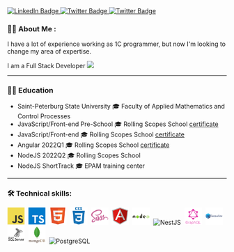 <div id="badges">
  <a href="https://www.linkedin.com/in/anna-rybakova-05bb60217/" target="blank">
    <img src="https://img.shields.io/badge/LinkedIn-blue?style=for-the-badge&logo=linkedin&logoColor=white" alt="LinkedIn Badge"/>
  </a>
  <a href="https://t.me/AnnaFavor" target="blank">
    <img src="https://img.shields.io/badge/Telegram-blue?style=for-the-badge&logo=telegram&logoColor=white" alt="Twitter Badge"/>
  </a>
  <a href="https://www.codewars.com/users/anna-left" target="blank">
    <img src="https://img.shields.io/badge/Сodewars-red?style=for-the-badge&logo=codewars&logoColor=white" alt="Twitter Badge"/>
  </a>
</div>

### :woman_technologist: About Me :
I have a lot of experience working as 1C programmer,
but now I'm looking to change my area of expertise.

I am a Full Stack Developer <img src="https://media.giphy.com/media/WUlplcMpOCEmTGBtBW/giphy.gif" width="30">

---
### :woman_student: Education

<ul>
  <li>
    Saint-Peterburg State University 🎓 Faculty of Applied Mathematics and Control Processes
  </li>
  <li>
    JavaScript/Front-end Pre-School 🎓 Rolling Scopes School
    <a href="https://app.rs.school/certificate/0iwwv7ra" target="blank">
      certificate
    </a>
  </li>
  <li>
    JavaScript/Front-end 🎓 Rolling Scopes School
    <a href="https://app.rs.school/certificate/mvb2zrm9" target="blank">
      certificate
    </a>
  </li>
  <li>
    Angular 2022Q1 🎓 Rolling Scopes School
    <a href="https://app.rs.school/certificate/qjv2mlai" target="blank">
      certificate
    </a>
  </li>
  <li>
    NodeJS 2022Q2 🎓 Rolling Scopes School
  </li>
  <li>NodeJS ShortTrack 🎓 EPAM training center
  </li>
</ul>

---
### :hammer_and_wrench: Technical skills:
<div>
  <img src="https://github.com/devicons/devicon/blob/master/icons/javascript/javascript-original.svg" title="JavaScript" alt="JavaScript" width="40" height="40"/>&nbsp;
  <img src="https://github.com/devicons/devicon/blob/master/icons/typescript/typescript-original.svg" title="TypeScript" alt="TypeScript" width="40" height="40"/>&nbsp;
  <img src="https://github.com/devicons/devicon/blob/master/icons/html5/html5-original.svg" title="HTML5" alt="HTML" width="40" height="40"/>&nbsp;
  <img src="https://github.com/devicons/devicon/blob/master/icons/css3/css3-plain-wordmark.svg"  title="CSS3" alt="CSS" width="40" height="40"/>&nbsp;
  <img src="https://github.com/devicons/devicon/blob/master/icons/sass/sass-original.svg"  title="CASS" alt="CASS" width="40" height="40"/>&nbsp;
  <img src="https://github.com/devicons/devicon/blob/master/icons/angularjs/angularjs-original.svg" title="Angular" alt="Angular" width="40" height="40"/>&nbsp;
  <img src="https://github.com/devicons/devicon/blob/master/icons/nodejs/nodejs-original-wordmark.svg" title="NodeJS" alt="NodeJS" width="40" height="40"/>&nbsp;
  <img src="https://www.vectorlogo.zone/logos/nestjs/nestjs-icon.svg" title="NestJS" alt="NestJS" width="40" height="40"/>&nbsp;
  <img src="https://github.com/devicons/devicon/blob/master/icons/graphql/graphql-plain-wordmark.svg" title="GraphQL" alt="GraphQL" width="40" height="40"/>&nbsp;
  <img src="https://github.com/devicons/devicon/blob/master/icons/sequelize/sequelize-original-wordmark.svg" title="Sequelize" alt="Sequelize" width="40" height="40"/>&nbsp;
  <img src="https://github.com/devicons/devicon/blob/master/icons/microsoftsqlserver/microsoftsqlserver-plain-wordmark.svg" title="MicrosoftSQLServer" alt="MicrosoftSQLServer" width="40" height="40"/>&nbsp;
  <img src="https://github.com/devicons/devicon/blob/master/icons/mongodb/mongodb-original-wordmark.svg" title="MongoDB" alt="MongoDB" width="40" height="40"/>&nbsp;
  <img src="https://wiki.postgresql.org/images/a/a4/PostgreSQL_logo.3colors.svg" title="PostgreSQL" alt="PostgreSQL" width="40" height="40"/>&nbsp;
</div>

<!--### Hi there 👋

https://proglib.io/p/kak-kreativno-oformit-profil-na-github-chtoby-on-privlekal-vnimanie-2022-03-17


<div id="header" align="center">
  <img src="https://media.giphy.com/media/M9gbBd9nbDrOTu1Mqx/giphy.gif" width="100"/>
</div>

**anna-left/anna-left** is a ✨ _special_ ✨ repository because its `README.md` (this file) appears on your GitHub profile.

Here are some ideas to get you started:

- 🔭 I’m currently working on ...
- 🌱 I’m currently learning ...
- 👯 I’m looking to collaborate on ...
- 🤔 I’m looking for help with ...
- 💬 Ask me about ...
- 📫 How to reach me: ...
- 😄 Pronouns: ...
- ⚡ Fun fact: ...
-->

